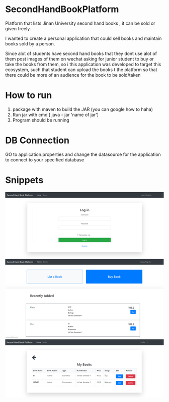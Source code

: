 # SecondHandBookPlatform
   Platform that lists Jinan University second hand books , it can be sold or  given freely. 
    
   I wanted to create a personal application that could sell books and maintain books sold by a person.
    
   Since alot of students have second hand books that they dont use alot of them post images of them on wechat asking for junior student
   to buy or take the books from them, so i this application was developed to target this ecosystem, such that student can upload the
   books t the platform so that there could be more of an audience for the book to be sold/taken


# How to run

  1.  package with maven to build the JAR (you can google how to haha)
  2.  Run jar with cmd [  java - jar  'name of jar']
  3.  Program should be running 


# DB Connection
  GO to application.properties and change the datasource for the application to connect to your specified database
  
# Snippets
  ![Login](https://github.com/ModieJun/SecondHandBookPlatform/blob/master/imgRef/login.png)
  ![Main](https://github.com/ModieJun/SecondHandBookPlatform/blob/master/imgRef/main.png)
  ![ListedBookExample](https://github.com/ModieJun/SecondHandBookPlatform/blob/master/imgRef/personalListedBooks.png)
